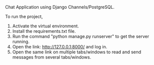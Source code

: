 Chat Application using Django Channels/PostgreSQL.

To run the project,

1. Activate the virtual environment.
2. Install the requirements.txt file.
3. Run the command "python manage.py runserver" to get the server running.
4. Open the link: http://127.0.0.1:8000/ and log in.
5. Open the same link on multiple tabs/windows to read and send messages from several tabs/windows.
